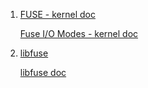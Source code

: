  1. [FUSE - kernel doc](https://www.kernel.org/doc/html/latest/filesystems/fuse.html)
    
    [Fuse I/O Modes - kernel doc](https://www.kernel.org/doc/html/latest/filesystems/fuse-io.html)
 2. [libfuse](https://github.com/libfuse/libfuse)
    
    [libfuse doc](https://libfuse.github.io/doxygen/)

